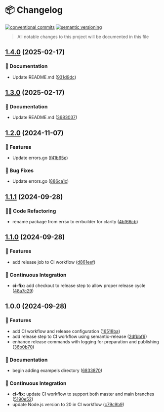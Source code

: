 # 📦 Changelog 
[![conventional commits](https://img.shields.io/badge/conventional%20commits-1.0.0-yellow.svg)](https://conventionalcommits.org)
[![semantic versioning](https://img.shields.io/badge/semantic%20versioning-2.0.0-green.svg)](https://semver.org)
> All notable changes to this project will be documented in this file

## [1.4.0](https://github.com/ZanzyTHEbar/errbuilder-go/compare/v1.3.0...v1.4.0) (2025-02-17)

### 📝 Documentation

* Update README.md ([931d9dc](https://github.com/ZanzyTHEbar/errbuilder-go/commit/931d9dcf10024155c7426a4aefa9e409726c72fa))

## [1.3.0](https://github.com/ZanzyTHEbar/errbuilder-go/compare/v1.2.0...v1.3.0) (2025-02-17)

### 📝 Documentation

* Update README.md ([3683037](https://github.com/ZanzyTHEbar/errbuilder-go/commit/3683037e61fd54d97417f72fe448fe000042601a))

## [1.2.0](https://github.com/ZanzyTHEbar/errbuilder-go/compare/v1.1.1...v1.2.0) (2024-11-07)

### 🍕 Features

* Update errors.go ([f41b65e](https://github.com/ZanzyTHEbar/errbuilder-go/commit/f41b65e0b0068b18493cb04b7bb5cd0351c3c8e2))

### 🐛 Bug Fixes

* Update errors.go ([886ca1c](https://github.com/ZanzyTHEbar/errbuilder-go/commit/886ca1ce6e6b42adaba1e7de986f2b402a9a2b62))

## [1.1.1](https://github.com/ZanzyTHEbar/errbuilder-go/compare/v1.1.0...v1.1.1) (2024-09-28)

### 🧑‍💻 Code Refactoring

* rename package from errsx to errbuilder for clarity ([4bf66cb](https://github.com/ZanzyTHEbar/errbuilder-go/commit/4bf66cb7655b98221df733a8ef730d3b09da709c))

## [1.1.0](https://github.com/ZanzyTHEbar/errbuilder-go/compare/v1.0.0...v1.1.0) (2024-09-28)

### 🍕 Features

* add release job to CI workflow ([d861eef](https://github.com/ZanzyTHEbar/errbuilder-go/commit/d861eef12f61508f391216552196792166b36509))

### 🔁 Continuous Integration

* **ci-fix:** add checkout to release step to allow proper release cycle ([48a7c29](https://github.com/ZanzyTHEbar/errbuilder-go/commit/48a7c2922f444f161c1fc10ac2f2f2ee8cc59b42))

## 1.0.0 (2024-09-28)

### 🍕 Features

* add CI workflow and release configuration ([16518ba](https://github.com/ZanzyTHEbar/errbuilder-go/commit/16518ba2f25fda767b357d748954ee822319f739))
* add release step to CI workflow using semantic-release ([2dfbbf6](https://github.com/ZanzyTHEbar/errbuilder-go/commit/2dfbbf678cdcaf4da19364f1310bdef01eeff9fd))
* enhance release commands with logging for preparation and publishing ([36b0b70](https://github.com/ZanzyTHEbar/errbuilder-go/commit/36b0b7036e17c91f68436a243bcb748633c177d7))

### 📝 Documentation

* begin adding exampels directory ([6833870](https://github.com/ZanzyTHEbar/errbuilder-go/commit/6833870d04e4ea5fbabc88ceb5ac1bbdf14ca6dd))

### 🔁 Continuous Integration

* **ci-fix:** update CI workflow to support both master and main branches ([5190e52](https://github.com/ZanzyTHEbar/errbuilder-go/commit/5190e52ca96440246dabe35837498ce61fa6f3fd))
* update Node.js version to 20 in CI workflow ([c79c9b9](https://github.com/ZanzyTHEbar/errbuilder-go/commit/c79c9b9028341244a0f3f79b922bc72842c18ace))
